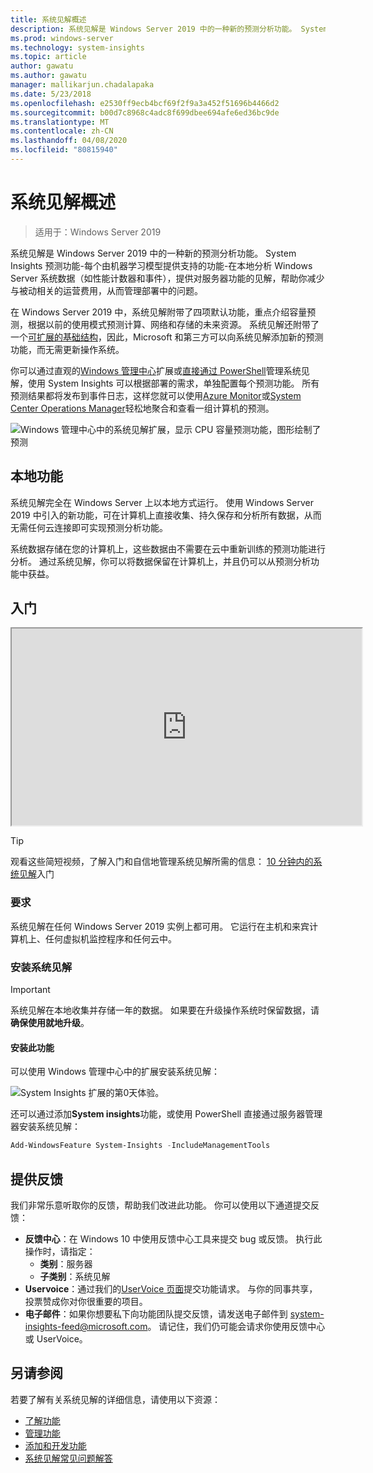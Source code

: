 ```yaml
---
title: 系统见解概述
description: 系统见解是 Windows Server 2019 中的一种新的预测分析功能。 System Insights 预测功能-每个由机器学习模型提供支持的功能-在本地分析 Windows Server 系统数据（如性能计数器和事件），提供对服务器功能的见解，帮助你减少与被动相关的运营费用，从而管理部署中的问题。
ms.prod: windows-server
ms.technology: system-insights
ms.topic: article
author: gawatu
ms.author: gawatu
manager: mallikarjun.chadalapaka
ms.date: 5/23/2018
ms.openlocfilehash: e2530ff9ecb4bcf69f2f9a3a452f51696b4466d2
ms.sourcegitcommit: b00d7c8968c4adc8f699dbee694afe6ed36bc9de
ms.translationtype: MT
ms.contentlocale: zh-CN
ms.lasthandoff: 04/08/2020
ms.locfileid: "80815940"
---
```

# <a name="system-insights-overview"></a>系统见解概述

>适用于：Windows Server 2019

系统见解是 Windows Server 2019 中的一种新的预测分析功能。 System Insights 预测功能-每个由机器学习模型提供支持的功能-在本地分析 Windows Server 系统数据（如性能计数器和事件），提供对服务器功能的见解，帮助你减少与被动相关的运营费用，从而管理部署中的问题。 

在 Windows Server 2019 中，系统见解附带了四项默认功能，重点介绍容量预测，根据以前的使用模式预测计算、网络和存储的未来资源。 系统见解还附带了一个[可扩展的基础结构](adding-and-developing-capabilities.md)，因此，Microsoft 和第三方可以向系统见解添加新的预测功能，而无需更新操作系统。 

你可以通过直观的[Windows 管理中心](https://docs.microsoft.com/windows-server/manage/windows-admin-center/overview)扩展或[直接通过 PowerShell](https://aka.ms/SystemInsightsPowerShell)管理系统见解，使用 System Insights 可以根据部署的需求，单独配置每个预测功能。 所有预测结果都将发布到事件日志，这样您就可以使用[Azure Monitor](https://azure.microsoft.com/services/monitor/)或[System Center Operations Manager](https://docs.microsoft.com/system-center/scom/welcome?view=sc-om-1807)轻松地聚合和查看一组计算机的预测。

![Windows 管理中心中的系统见解扩展，显示 CPU 容量预测功能，图形绘制了预测](media/cpu-forecast-2.png)

## <a name="local-functionality"></a>本地功能
系统见解完全在 Windows Server 上以本地方式运行。 使用 Windows Server 2019 中引入的新功能，可在计算机上直接收集、持久保存和分析所有数据，从而无需任何云连接即可实现预测分析功能。

系统数据存储在您的计算机上，这些数据由不需要在云中重新训练的预测功能进行分析。 通过系统见解，你可以将数据保留在计算机上，并且仍可以从预测分析功能中获益。 

## <a name="get-started"></a>入门

<iframe src=https://www.youtube-nocookie.com/embed/AJxQkx5WSaA width=560 height=315 allowfullscreen></iframe>

>[!TIP]
>观看这些简短视频，了解入门和自信地管理系统见解所需的信息： [10 分钟内的系统见解](https://blogs.technet.microsoft.com/filecab/2018/07/24/getting-started-with-system-insights-in-10-minutes/)入门

### <a name="requirements"></a>要求
系统见解在任何 Windows Server 2019 实例上都可用。 它运行在主机和来宾计算机上、任何虚拟机监控程序和任何云中。

### <a name="install-system-insights"></a>安装系统见解
>[!IMPORTANT]
>系统见解在本地收集并存储一年的数据。 如果要在升级操作系统时保留数据，请**确保使用就地升级**。

#### <a name="install-the-feature"></a>安装此功能
可以使用 Windows 管理中心中的扩展安装系统见解：

![System Insights 扩展的第0天体验。](media/day-0-2.png)

还可以通过添加**System insights**功能，或使用 PowerShell 直接通过服务器管理器安装系统见解：

```PowerShell
Add-WindowsFeature System-Insights -IncludeManagementTools
```

## <a name="provide-feedback"></a>提供反馈
我们非常乐意听取你的反馈，帮助我们改进此功能。 你可以使用以下通道提交反馈：
- **反馈中心**：在 Windows 10 中使用反馈中心工具来提交 bug 或反馈。 执行此操作时，请指定：
    - **类别**：服务器 
    - **子类别**：系统见解
- **Uservoice**：通过我们的[UserVoice 页面](https://windowsserver.uservoice.com/forums/295071-management-tools)提交功能请求。 与你的同事共享，投票赞成你对你很重要的项目。
- **电子邮件**：如果你想要私下向功能团队提交反馈，请发送电子邮件到 system-insights-feed@microsoft.com。 请记住，我们仍可能会请求你使用反馈中心或 UserVoice。

## <a name="see-also"></a>另请参阅
若要了解有关系统见解的详细信息，请使用以下资源：

- [了解功能](understanding-capabilities.md)
- [管理功能](managing-capabilities.md)
- [添加和开发功能](adding-and-developing-capabilities.md)
- [系统见解常见问题解答](faq.md)